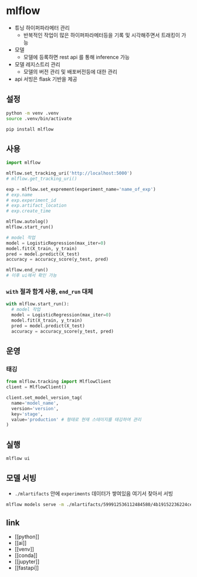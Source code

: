 # mlflow
- 튜닝 하이퍼파라메터 관리
  - 반복적인 작업이 많은 하이퍼파라메터등을 기록 및 시각해주면서 트래킹이 가능
- 모델
  - 모델에 등록하면 rest api 를 통해 inference 가능
- 모델 레지스트리 관리
  - 모델의 버전 관리 및 배포버전등에 대한 관리
- api 서빙은 flask 기반을 제공

## 설정
```sh 
python -m venv .venv
source .venv/bin/activate

pip install mlflow
```

## 사용
```python
import mlflow

mlflow.set_tracking_uri('http://localhost:5000')
# mlflow.get_tracking_uri()

exp = mlflow.set_exprement(experiment_name='name_of_exp')
# exp.name
# exp.experiment_id
# exp.artifact_location
# exp.create_time

mlflow.autolog()
mlflow.start_run()

# model 작업
model = LogisticRegression(max_iter=0)
model.fit(X_train, y_train)
pred = model.predict(X_test)
accuracy = accuracy_score(y_test, pred)

mlflow.end_run()
# 이후 ui에서 확인 가능
```

### `with` 절과 함게 사용, `end_run` 대체
```python
with mlflow.start_run():
  # model 작업
  model = LogisticRegression(max_iter=0)
  model.fit(X_train, y_train)
  pred = model.predict(X_test)
  accuracy = accuracy_score(y_test, pred)
```

## 운영
### 태깅
```python 
from mlflow.tracking import MlflowClient
client = MlflowClient()

client.set_model_version_tag(
  name='model_name',
  version='version',
  key='stage',
  value='production' # 형태로 현재 스테이지를 태깅하여 관리
)
```

## 실행
```sh 
mlflow ui
```

## 모델 서빙
- `./mlartifacts` 안에 `experiments` 데이터가 쌓여있음 여기서 찾아서 서빙
```sh 
mlflow models serve -m ./mlartifacts/599912536112484580/4b19152236224ce08ef46ffd1b6e72d6/artifacts/model -p 5001 --no-conda 
```

## link
- [[python]]
- [[ai]]
- [[venv]]
- [[conda]]
- [[jupyter]]
- [[fastapi]]
